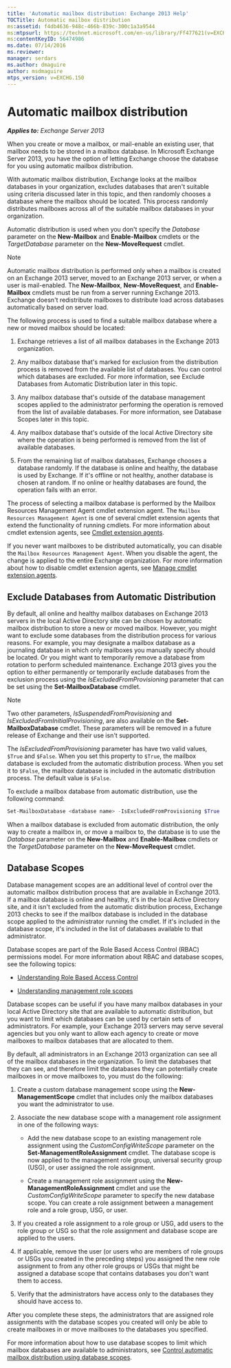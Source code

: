 ```yaml
---
title: 'Automatic mailbox distribution: Exchange 2013 Help'
TOCTitle: Automatic mailbox distribution
ms:assetid: f4db4636-948c-466b-839c-300c1a3a9544
ms:mtpsurl: https://technet.microsoft.com/en-us/library/Ff477621(v=EXCHG.150)
ms:contentKeyID: 56474986
ms.date: 07/14/2016
ms.reviewer: 
manager: serdars
ms.author: dmaguire
author: msdmaguire
mtps_version: v=EXCHG.150
---
```


# Automatic mailbox distribution

_**Applies to:** Exchange Server 2013_

When you create or move a mailbox, or mail-enable an existing user, that mailbox needs to be stored in a mailbox database. In Microsoft Exchange Server 2013, you have the option of letting Exchange choose the database for you using automatic mailbox distribution.

With automatic mailbox distribution, Exchange looks at the mailbox databases in your organization, excludes databases that aren't suitable using criteria discussed later in this topic, and then randomly chooses a database where the mailbox should be located. This process randomly distributes mailboxes across all of the suitable mailbox databases in your organization.

Automatic distribution is used when you don't specify the *Database* parameter on the **New-Mailbox** and **Enable-Mailbox** cmdlets or the *TargetDatabase* parameter on the **New-MoveRequest** cmdlet.

> [!NOTE]
> Automatic mailbox distribution is performed only when a mailbox is created on an Exchange 2013 server, moved to an Exchange 2013 server, or when a user is mail-enabled. The <STRONG>New-Mailbox</STRONG>, <STRONG>New-MoveRequest</STRONG>, and <STRONG>Enable-Mailbox</STRONG> cmdlets must be run from a server running Exchange 2013. Exchange doesn't redistribute mailboxes to distribute load across databases automatically based on server load.

The following process is used to find a suitable mailbox database where a new or moved mailbox should be located:

1. Exchange retrieves a list of all mailbox databases in the Exchange 2013 organization.

2. Any mailbox database that's marked for exclusion from the distribution process is removed from the available list of databases. You can control which databases are excluded. For more information, see Exclude Databases from Automatic Distribution later in this topic.

3. Any mailbox database that's outside of the database management scopes applied to the administrator performing the operation is removed from the list of available databases. For more information, see Database Scopes later in this topic.

4. Any mailbox database that's outside of the local Active Directory site where the operation is being performed is removed from the list of available databases.

5. From the remaining list of mailbox databases, Exchange chooses a database randomly. If the database is online and healthy, the database is used by Exchange. If it's offline or not healthy, another database is chosen at random. If no online or healthy databases are found, the operation fails with an error.

The process of selecting a mailbox database is performed by the Mailbox Resources Management Agent cmdlet extension agent. The `Mailbox Resources Management Agent` is one of several cmdlet extension agents that extend the functionality of running cmdlets. For more information about cmdlet extension agents, see [Cmdlet extension agents](cmdlet-extension-agents-exchange-2013-help.md).

If you never want mailboxes to be distributed automatically, you can disable the `Mailbox Resources Management Agent`. When you disable the agent, the change is applied to the entire Exchange organization. For more information about how to disable cmdlet extension agents, see [Manage cmdlet extension agents](manage-cmdlet-extension-agents-exchange-2013-help.md).

## Exclude Databases from Automatic Distribution

By default, all online and healthy mailbox databases on Exchange 2013 servers in the local Active Directory site can be chosen by automatic mailbox distribution to store a new or moved mailbox. However, you might want to exclude some databases from the distribution process for various reasons. For example, you may designate a mailbox database as a journaling database in which only mailboxes you manually specify should be located. Or you might want to temporarily remove a database from rotation to perform scheduled maintenance. Exchange 2013 gives you the option to either permanently or temporarily exclude databases from the exclusion process using the *IsExcludedFromProvisioning* parameter that can be set using the **Set-MailboxDatabase** cmdlet.

> [!NOTE]
> Two other parameters, <EM>IsSuspendedFromProvisioning</EM> and <EM>IsExcludedFromInitialProvisioning</EM>, are also available on the <STRONG>Set-MailboxDatabase</STRONG> cmdlet. These parameters will be removed in a future release of Exchange and their use isn't supported.

The *IsExcludedFromProvisioning* parameter has have two valid values, `$True` and `$False`. When you set this property to `$True`, the mailbox database is excluded from the automatic distribution process. When you set it to `$False`, the mailbox database is included in the automatic distribution process. The default value is `$False`.

To exclude a mailbox database from automatic distribution, use the following command:

```powershell
Set-MailboxDatabase <database name> -IsExcludedFromProvisioning $True
```

When a mailbox database is excluded from automatic distribution, the only way to create a mailbox in, or move a mailbox to, the database is to use the *Database* parameter on the **New-Mailbox** and **Enable-Mailbox** cmdlets or the *TargetDatabase* parameter on the **New-MoveRequest** cmdlet.

## Database Scopes

Database management scopes are an additional level of control over the automatic mailbox distribution process that are available in Exchange 2013. If a mailbox database is online and healthy, it's in the local Active Directory site, and it isn't excluded from the automatic distribution process, Exchange 2013 checks to see if the mailbox database is included in the database scope applied to the administrator running the cmdlet. If it's included in the database scope, it's included in the list of databases available to that administrator.

Database scopes are part of the Role Based Access Control (RBAC) permissions model. For more information about RBAC and database scopes, see the following topics:

  - [Understanding Role Based Access Control](understanding-role-based-access-control-exchange-2013-help.md)

  - [Understanding management role scopes](understanding-management-role-scopes-exchange-2013-help.md)

Database scopes can be useful if you have many mailbox databases in your local Active Directory site that are available to automatic distribution, but you want to limit which databases can be used by certain sets of administrators. For example, your Exchange 2013 servers may serve several agencies but you only want to allow each agency to create or move mailboxes to mailbox databases that are allocated to them.

By default, all administrators in an Exchange 2013 organization can see all of the mailbox databases in the organization. To limit the databases that they can see, and therefore limit the databases they can potentially create mailboxes in or move mailboxes to, you must do the following:

1. Create a custom database management scope using the **New-ManagementScope** cmdlet that includes only the mailbox databases you want the administrator to use.

2. Associate the new database scope with a management role assignment in one of the following ways:

      - Add the new database scope to an existing management role assignment using the *CustomConfigWriteScope* parameter on the **Set-ManagementRoleAssignment** cmdlet. The database scope is now applied to the management role group, universal security group (USG), or user assigned the role assignment.

      - Create a management role assignment using the **New-ManagementRoleAssignment** cmdlet and use the *CustomConfigWriteScope* parameter to specify the new database scope. You can create a role assignment between a management role and a role group, USG, or user.

3. If you created a role assignment to a role group or USG, add users to the role group or USG so that the role assignment and database scope are applied to the users.

4. If applicable, remove the user (or users who are members of role groups or USGs you created in the preceding steps) you assigned the new role assignment to from any other role groups or USGs that might be assigned a database scope that contains databases you don't want them to access.

5. Verify that the administrators have access only to the databases they should have access to.

After you complete these steps, the administrators that are assigned role assignments with the database scopes you created will only be able to create mailboxes in or move mailboxes to the databases you specified.

For more information about how to use database scopes to limit which mailbox databases are available to administrators, see [Control automatic mailbox distribution using database scopes](control-automatic-mailbox-distribution-using-database-scopes-exchange-2013-help.md).

